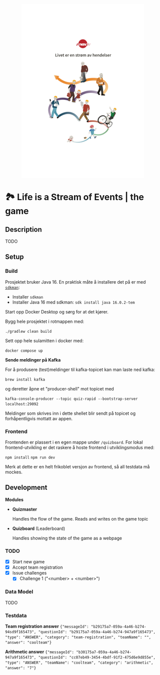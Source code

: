 
<p align="center">
<img style="height:40em;" src="/leesah.png">
</p>


# 🏞️ Life is a Stream of Events | the game

## Description

TODO


## Setup


### Build

Prosjektet bruker Java 16. En praktisk måte å installere det på er med [`sdkman`](https://sdkman.io/):
- Installer `sdkman`
- Installer Java 16 med sdkman: `sdk install java 16.0.2-tem`

Start opp Docker Desktop og sørg for at det kjører.

Bygg hele prosjektet i rotmappen med:

`./gradlew clean build`

Sett opp hele sulamitten i docker med:

`docker compose up`

**Sende meldinger på Kafka**

For å produsere (test)meldinger til kafka-topicet kan man laste ned kafka:

`brew install kafka`

og deretter åpne et "producer-shell" mot topicet med

`kafka-console-producer --topic quiz-rapid --bootstrap-server localhost:29092`

Meldinger som skrives inn i dette shellet blir sendt på topicet og forhåpentligvis mottatt av appen.

### Frontend

Frontenden er plassert i en egen mappe under `/quizboard`. For lokal frontend-utvikling er det raskere å hoste frontend i utviklingsmodus med:

`npm install`
`npm run dev`

Merk at dette er en helt frikoblet versjon av frontend, så all testdata må mockes.

## Development

**Modules**

- **Quizmaster**
  
  Handles the flow of the game. Reads and writes on the game topic

- **Quizboard** (Leaderboard)

  Handles showing the state of the game as a webpage

### TODO

- [x] Start new game
- [x] Accept team registration
- [x] Issue challenges
  - [x] Challenge 1 ("\<number\> + \<number\>")

### Data Model

TODO


### Testdata

**Team registration answer**
`{"messageId": "b29175a7-059a-4a46-b274-94sd9f165473", "questionId": "b29175a7-059a-4a46-b274-947a9f165473", "type": "ANSWER", "category": "team-registration", "teamName": "", "answer": "coolteam"}`

**Arithmetic answer**
`{"messageId": "b30175a7-059a-4a46-b274-947a9f165473", "questionId": "cc07eb49-3454-4bdf-91f2-475d6e9d855e", "type": "ANSWER", "teamName": "coolteam", "category": "arithmetic", "answer": "7"}`

